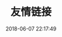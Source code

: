 ---
title: 友情链接
date: 2018-06-07 22:17:49
type: "link"
comments: false
top_img: https://cdn.jsdelivr.net/gh/SUNYunZeng/sources/img/wallhaven.png
---